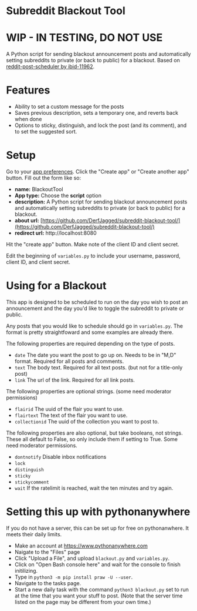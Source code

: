 # Subreddit Blackout Tool
# WIP - IN TESTING, DO NOT USE
A Python script for sending blackout announcement posts and automatically setting subreddits to private (or back to public) for a blackout. Based on [reddit-post-scheduler by ibid-11962](https://github.com/ibid-11962/reddit-post-scheduler).

# Features

- Ability to set a custom message for the posts
- Saves previous description, sets a temporary one, and reverts back when done
- Options to sticky, distinguish, and lock the post (and its comment), and to set the suggested sort.

# Setup

Go to your [app preferences](https://www.reddit.com/prefs/apps). Click the "Create app" or "Create another app" button. Fill out the form like so:

- **name:** BlackoutTool
- **App type:** Choose the **script** option
- **description:** A Python script for sending blackout announcement posts and automatically setting subreddits to private (or back to public) for a blackout.
- **about url:** [https://github.com/DerfJagged/subreddit-blackout-tool/](https://github.com/DerfJagged/subreddit-blackout-tool/)
- **redirect url:** http://localhost:8080

Hit the "create app" button. Make note of the client ID and client secret.

Edit the beginning of `variables.py` to include your username, password, client ID, and client secret.

# Using for a Blackout

This app is designed to be scheduled to run on the day you wish to post an announcement and the day you'd like to toggle the subreddit to private or public.

Any posts that you would like to schedule should go in `variables.py`. The format is pretty straightfoward and some examples are already there.

The following properties are required depending on the type of posts.

- `date` The date you want the post to go up on. Needs to be in "M,D" format. Required for all posts and comments. 
- `text` The body text. Required for all text posts. (but not for a title-only post)
- `link` The url of the link. Required for all link posts.

The following properties are optional strings. (some need moderator permissions)

- `flairid` The uuid of the flair you want to use.
- `flairtext` The text of the flair you want to use.
- `collectionid` The uuid of the collection you want to post to.

The following properties are also optional, but take booleans, not strings. These all default to False, so only include them if setting to True. Some need moderator permissions. 

- `dontnotify` Disable inbox notifications
- `lock` 
- `distinguish` 
- `sticky` 
- `stickycomment`
- `wait` If the ratelimit is reached, wait the ten minutes and try again.

# Setting this up with pythonanywhere

If you do not have a server, this can be set up for free on pythonanwhere. It meets their daily limits. 

- Make an account at https://www.pythonanywhere.com
- Naigate to the "Files" page 
- Click "Upload a File", and upload `blackout.py` and `variables.py`.
- Click on "Open Bash console here" and wait for the console to finish initilizing.
- Type in `python3 -m pip install praw -U --user`.
- Navigate to the tasks page.
- Start a new daily task with the command `python3 blackout.py` set to run at the time that you want your stuff to post. (Note that the server time listed on the page may be different from your own time.)

